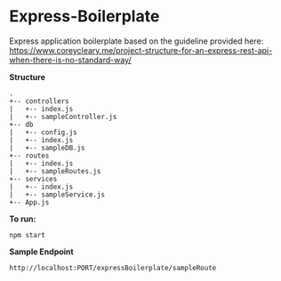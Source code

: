 # **Express-Boilerplate**

Express application boilerplate based on the guideline provided here:
https://www.coreycleary.me/project-structure-for-an-express-rest-api-when-there-is-no-standard-way/

**Structure**
```
.
+-- controllers
|   +-- index.js
|   +-- sampleController.js
+-- db
|   +-- config.js
|   +-- index.js
|	+-- sampleDB.js
+-- routes
|   +-- index.js
|   +-- sampleRoutes.js
+-- services
|   +-- index.js
|   +-- sampleService.js
+-- App.js
```

**To run:**
```
npm start
```
**Sample Endpoint**
```
http://localhost:PORT/expressBoilerplate/sampleRoute
```